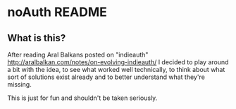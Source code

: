 noAuth README
==============

What is this?
--------------

After reading Aral Balkans posted on "indieauth"
http://aralbalkan.com/notes/on-evolving-indieauth/ I decided to play around a 
bit with the idea, to see what worked well technically, to think about what
sort of solutions exist already and to better understand what they're missing.

This is just for fun and shouldn't be taken seriously.

